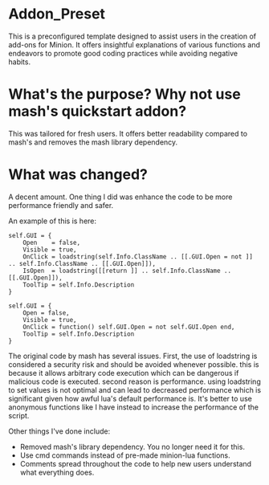 # Addon_Preset
This is a preconfigured template designed to assist users in the creation of add-ons for Minion. It offers insightful explanations of various functions and endeavors to promote good coding practices while avoiding negative habits.

# What's the purpose? Why not use mash's quickstart addon?
This was tailored for fresh users. It offers better readability compared to mash's and removes the mash library dependency.

# What was changed?
A decent amount. One thing I did was enhance the code to be more performance friendly and safer. 

An example of this is here:
```
self.GUI = {
    Open    = false,
    Visible = true,
    OnClick = loadstring(self.Info.ClassName .. [[.GUI.Open = not ]] .. self.Info.ClassName .. [[.GUI.Open]]),
    IsOpen  = loadstring([[return ]] .. self.Info.ClassName .. [[.GUI.Open]]),
    ToolTip = self.Info.Description
}
```

```    
self.GUI = {
    Open = false,
    Visible = true,
    OnClick = function() self.GUI.Open = not self.GUI.Open end,
    ToolTip = self.Info.Description
}
```
The original code by mash has several issues. First, the use of loadstring is considered a security risk and should be avoided whenever possible. this is because it allows arbitrary code execution which can be dangerous if malicious code is executed. second reason is performance. using loadstring to set values is not optimal and can lead to decreased performance which is significant given how awful lua's default performance is. It's better to use anonymous functions like I have instead to increase the performance of the script.

Other things I've done include:
* Removed mash's library dependency. You no longer need it for this.
* Use cmd commands instead of pre-made minion-lua functions.
* Comments spread throughout the code to help new users understand what everything does.
